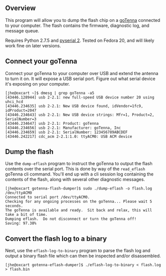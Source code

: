 ## Overview

This program will allow you to dump the flash chip on a [goTenna](http://www.gotenna.com/) connected to your computer.  The flash contains the firmware, diagnostic log, and message queue.

Requires Python 2.7.5 and [pyserial 2](https://pypi.python.org/pypi/pyserial).  Tested on Fedora 20, and will likely work fine on later versions.

## Connect your goTenna

Connect your goTenna to your computer over USB and extend the antenna to turn it on.  It will expose a USB serial port.  Figure out what serial device it's exposing on your computer.

```ShellSession
[jhe@oxcart ~]$ dmesg | grep goTenna -a5
[43446.128944] usb 2-2.1: new full-speed USB device number 20 using uhci_hcd
[43446.234635] usb 2-2.1: New USB device found, idVendor=1fc9, idProduct=2047
[43446.234643] usb 2-2.1: New USB device strings: Mfr=1, Product=2, SerialNumber=3
[43446.234647] usb 2-2.1: Product: goTenna
[43446.234656] usb 2-2.1: Manufacturer: goTenna, Inc
[43446.234659] usb 2-2.1: SerialNumber: 123456789ABCDEF
[43446.242217] cdc_acm 2-2.1:1.0: ttyACM0: USB ACM device
```

## Dump the flash

Use the `dump-eflash` program to instruct the goTenna to output the flash contents over the serial port.  This is done by way of the `read_eflash` goTenna cli command.  You'll end up with a cli session log containing the contents of the flash, along with several other diagnostic messages.

```ShellSession
[jhe@oxcart gotenna-flash-dumper]$ sudo ./dump-eflash -o flash.log /dev/ttyACM0
Connected to serial port /dev/ttyACM0.
Checking for any ongoing processes on the goTenna... Please wait 5 seconds.
The goTenna is available and ready.  Sit back and relax, this will take a bit of time.
Dumping eflash.  Do not disconnect or turn the goTenna off!
Saving: 97.38%
```

## Convert the flash log to a binary

Next, use the `eflash-log-to-binary` program to parse the flash log and output a binary flash file which can then be inspected and/or disassembled.

```ShellSession
[jhe@oxcart gotenna-eflash-dumper]$ ./eflash-log-to-binary < flash.log > flash.bin 
```
